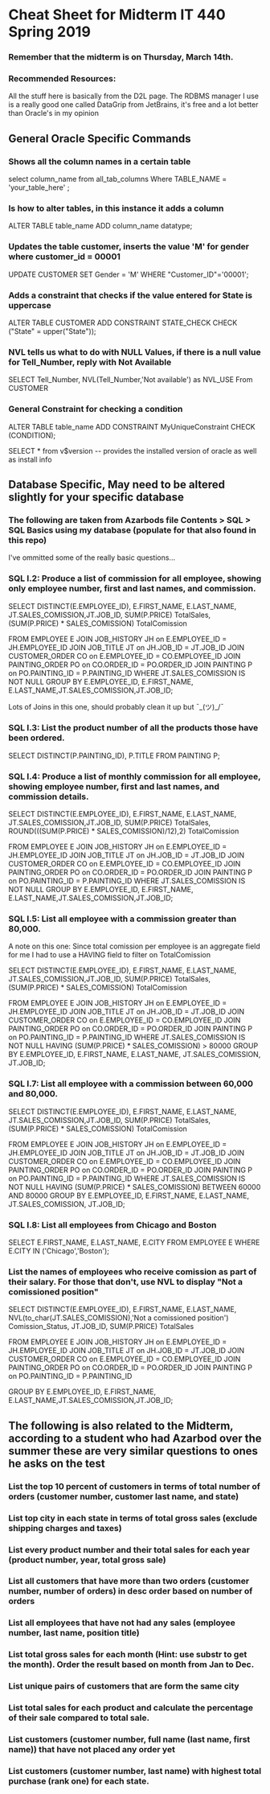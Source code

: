 # Cheat Sheet for Midterm IT 440 Spring 2019

### Remember that the midterm is on Thursday, March 14th.

### Recommended Resources:
All the stuff here is basically from the D2L page. The RDBMS manager I use is a really good one called DataGrip from JetBrains, it's free and a lot better than Oracle's in my opinion

## General Oracle Specific Commands

### Shows all the column names in a certain table

select column_name from all_tab_columns Where TABLE_NAME = 'your_table_here' ;


### Is how to alter tables, in this instance it adds a column

ALTER TABLE table_name
  ADD column_name datatype;

### Updates the table customer, inserts the value 'M' for gender where customer_id = 00001

UPDATE CUSTOMER SET Gender = 'M' WHERE "Customer_ID"='00001';

### Adds a constraint that checks if the value entered for State is uppercase
ALTER TABLE CUSTOMER
  ADD CONSTRAINT STATE_CHECK CHECK ("State" = upper("State"));

### NVL tells us what to do with NULL Values, if there is a null value for Tell_Number, reply with Not Available

SELECT Tell_Number, NVL(Tell_Number,'Not available') as NVL_USE
From CUSTOMER

### General Constraint for checking a condition
ALTER TABLE table_name 
ADD CONSTRAINT MyUniqueConstraint CHECK (CONDITION);

SELECT * from v$version -- provides the installed version of oracle as well as install info

## Database Specific, May need to be altered slightly for your specific database

### The following are taken from Azarbods file Contents > SQL > SQL Basics using my database (populate for that also found in this repo)

I've ommitted some of the really basic questions...

### SQL I.2: Produce a list of commission for all employee, showing only employee number, first and last names, and commission. 

SELECT DISTINCT(E.EMPLOYEE_ID), E.FIRST_NAME, E.LAST_NAME,  JT.SALES_COMISSION,JT.JOB_ID, SUM(P.PRICE) TotalSales,
               (SUM(P.PRICE) * SALES_COMISSION) TotalComission

FROM EMPLOYEE E
JOIN JOB_HISTORY JH on E.EMPLOYEE_ID = JH.EMPLOYEE_ID
JOIN JOB_TITLE JT on JH.JOB_ID = JT.JOB_ID
JOIN CUSTOMER_ORDER CO on E.EMPLOYEE_ID = CO.EMPLOYEE_ID
JOIN PAINTING_ORDER PO on CO.ORDER_ID = PO.ORDER_ID
JOIN PAINTING P on PO.PAINTING_ID = P.PAINTING_ID
WHERE JT.SALES_COMISSION IS NOT NULL
GROUP BY E.EMPLOYEE_ID, E.FIRST_NAME, E.LAST_NAME,JT.SALES_COMISSION,JT.JOB_ID;

Lots of Joins in this one, should probably clean it up but ¯\_(ツ)_/¯


### SQL I.3: List the product number of all the products those have been ordered. 

SELECT DISTINCT(P.PAINTING_ID), P.TITLE
FROM PAINTING P;


### SQL I.4: Produce a list of monthly commission for all employee, showing employee number, first and last names, and  commission details.

SELECT DISTINCT(E.EMPLOYEE_ID), E.FIRST_NAME, E.LAST_NAME,  JT.SALES_COMISSION,JT.JOB_ID, SUM(P.PRICE) TotalSales,
               ROUND(((SUM(P.PRICE) * SALES_COMISSION)/12),2) TotalComission


FROM EMPLOYEE E
JOIN JOB_HISTORY JH on E.EMPLOYEE_ID = JH.EMPLOYEE_ID
JOIN JOB_TITLE JT on JH.JOB_ID = JT.JOB_ID
JOIN CUSTOMER_ORDER CO on E.EMPLOYEE_ID = CO.EMPLOYEE_ID
JOIN PAINTING_ORDER PO on CO.ORDER_ID = PO.ORDER_ID
JOIN PAINTING P on PO.PAINTING_ID = P.PAINTING_ID
WHERE JT.SALES_COMISSION IS NOT NULL
GROUP BY E.EMPLOYEE_ID, E.FIRST_NAME, E.LAST_NAME,JT.SALES_COMISSION,JT.JOB_ID;

### SQL I.5: List all employee with a commission greater than 80,000.

A note on this one: Since total comission per employee is an aggregate field for me I had to use a HAVING field to filter on TotalComission

SELECT DISTINCT(E.EMPLOYEE_ID), E.FIRST_NAME, E.LAST_NAME,  JT.SALES_COMISSION,JT.JOB_ID, SUM(P.PRICE) TotalSales,
               (SUM(P.PRICE) * SALES_COMISSION) TotalComission


FROM EMPLOYEE E
JOIN JOB_HISTORY JH on E.EMPLOYEE_ID = JH.EMPLOYEE_ID
JOIN JOB_TITLE JT on JH.JOB_ID = JT.JOB_ID
JOIN CUSTOMER_ORDER CO on E.EMPLOYEE_ID = CO.EMPLOYEE_ID
JOIN PAINTING_ORDER PO on CO.ORDER_ID = PO.ORDER_ID
JOIN PAINTING P on PO.PAINTING_ID = P.PAINTING_ID
WHERE JT.SALES_COMISSION IS NOT NULL
HAVING (SUM(P.PRICE) * SALES_COMISSION) > 80000
GROUP BY E.EMPLOYEE_ID, E.FIRST_NAME, E.LAST_NAME, JT.SALES_COMISSION, JT.JOB_ID;

### SQL I.7: List all employee with a commission between 60,000 and 80,000. 

SELECT DISTINCT(E.EMPLOYEE_ID), E.FIRST_NAME, E.LAST_NAME,  JT.SALES_COMISSION,JT.JOB_ID, SUM(P.PRICE) TotalSales,
               (SUM(P.PRICE) * SALES_COMISSION) TotalComission


FROM EMPLOYEE E
JOIN JOB_HISTORY JH on E.EMPLOYEE_ID = JH.EMPLOYEE_ID
JOIN JOB_TITLE JT on JH.JOB_ID = JT.JOB_ID
JOIN CUSTOMER_ORDER CO on E.EMPLOYEE_ID = CO.EMPLOYEE_ID
JOIN PAINTING_ORDER PO on CO.ORDER_ID = PO.ORDER_ID
JOIN PAINTING P on PO.PAINTING_ID = P.PAINTING_ID
WHERE JT.SALES_COMISSION IS NOT NULL
HAVING (SUM(P.PRICE) * SALES_COMISSION) BETWEEN 60000 AND 80000
GROUP BY E.EMPLOYEE_ID, E.FIRST_NAME, E.LAST_NAME, JT.SALES_COMISSION, JT.JOB_ID;

### SQL I.8: List all employees from Chicago and Boston 

SELECT E.FIRST_NAME, E.LAST_NAME, E.CITY
FROM EMPLOYEE E
WHERE E.CITY IN ('Chicago','Boston');


### List the names of employees who receive comission as part of their salary. For those that don't, use NVL to display "Not a comissioned position"

SELECT DISTINCT(E.EMPLOYEE_ID), E.FIRST_NAME, E.LAST_NAME,
                NVL(to_char(JT.SALES_COMISSION),'Not a comissioned position') Comission_Status,
                JT.JOB_ID, SUM(P.PRICE) TotalSales

FROM EMPLOYEE E
JOIN JOB_HISTORY JH on E.EMPLOYEE_ID = JH.EMPLOYEE_ID
JOIN JOB_TITLE JT on JH.JOB_ID = JT.JOB_ID
JOIN CUSTOMER_ORDER CO on E.EMPLOYEE_ID = CO.EMPLOYEE_ID
JOIN PAINTING_ORDER PO on CO.ORDER_ID = PO.ORDER_ID
JOIN PAINTING P on PO.PAINTING_ID = P.PAINTING_ID

GROUP BY E.EMPLOYEE_ID, E.FIRST_NAME, E.LAST_NAME,JT.SALES_COMISSION,JT.JOB_ID;

## The following is also related to the Midterm, according to a student who had Azarbod over the summer these are very similar questions to ones he asks on the test

### List the top 10 percent of customers in terms of total number of orders (customer number, customer last name, and state) 

### List top city in each state in terms of total gross sales (exclude shipping charges and taxes) 

### List every product number and their total sales for each year (product number, year, total gross sale)

### List all customers that have more than two orders (customer number, number of orders) in desc order based on number of orders 

### List all employees that have not had any sales (employee number, last name, position title) 

### List total gross sales for each month (Hint: use substr to get the month). Order the result based on month from Jan to Dec. 

### List unique pairs of customers that are form the same city 

### List total sales for each product and calculate the percentage of their sale compared to total sale. 

### List customers (customer number, full name (last name, first name)) that have not placed any order yet 

### List customers (customer number, last name) with highest total purchase (rank one) for each state. 

